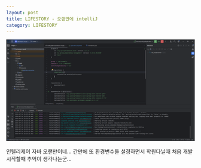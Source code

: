 ```yaml
---
layout: post
title: LIFESTORY - 오랜만에 intelliJ
category: LIFESTORY
---
```


![scrennsh](/public/img/20240724/20240724_00.png)

인텔리제이 자바 오랜만이네...
간만에 또 환경변수들 설정하면서 학원다닐때 처음 개발시작할때 추억이 생각나는군...
